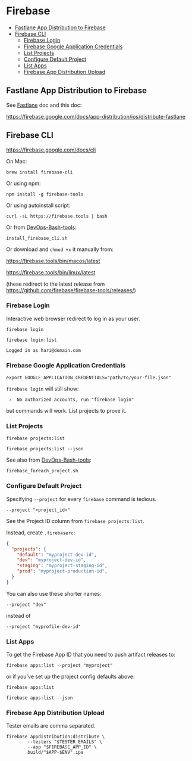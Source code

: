 # Firebase

<!-- INDEX_START -->

- [Fastlane App Distribution to Firebase](#fastlane-app-distribution-to-firebase)
- [Firebase CLI](#firebase-cli)
  - [Firebase Login](#firebase-login)
  - [Firebase Google Application Credentials](#firebase-google-application-credentials)
  - [List Projects](#list-projects)
  - [Configure Default Project](#configure-default-project)
  - [List Apps](#list-apps)
  - [Firebase App Distribution Upload](#firebase-app-distribution-upload)

<!-- INDEX_END -->

## Fastlane App Distribution to Firebase

See [Fastlane](fastlane.md) doc and this doc:

<https://firebase.google.com/docs/app-distribution/ios/distribute-fastlane>

## Firebase CLI

<https://firebase.google.com/docs/cli>

On Mac:

```shell
brew install firebase-cli
```

Or using npm:

```shell
npm install -g firebase-tools
```

Or using autoinstall script:

```shell
curl -sL https://firebase.tools | bash
```

Or from [DevOps-Bash-tools](devops-bash-tools.md):

```shell
install_firebase_cli.sh
```

Or download and `chmod +x` it manually from:

<https://firebase.tools/bin/macos/latest>

<https://firebase.tools/bin/linux/latest>

(these redirect to the latest release from <https://github.com/firebase/firebase-tools/releases/>)

### Firebase Login

Interactive web browser redirect to log in as your user.

```shell
firebase login
```

```shell
firebase login:list
```

```text
Logged in as hari@domain.com
```

### Firebase Google Application Credentials

```shell
export GOOGLE_APPLICATION_CREDENTIALS="path/to/your-file.json"
```

`firebase login` will still show:

```text
 ⚠  No authorized accounts, run "firebase login"
```

but commands will work. List projects to prove it.

### List Projects

```shell
firebase projects:list
```

```shell
firebase projects:list --json
```

See also from [DevOps-Bash-tools](devops-bash-tools.md):

```shell
firebase_foreach_project.sh
```

### Configure Default Project

Specifying `--project` for every `firebase` command is tedious.

```text
--project "<project_id>"
```

See the Project ID column from `firebase projects:list`.

Instead, create `.firebaserc`:

```json
{
  "projects": {
    "default": "myproject-dev-id",
    "dev": "myproject-dev-id",
    "staging": "myproject-staging-id",
    "prod": "myproject-production-id",
  }
}
```

You can also use these shorter names:

```text
--project "dev"
```

instead of

```text
--project "myprofile-dev-id"
```

<!-- doesn't seem to work

You can also set:

```shell
export GOOGLE_PROJECT="myproject-dev-id"
```

-->

### List Apps

To get the Firebase App ID that you need to push artifact releases to:

```shell
firebase apps:list --project "myproject"
```

or if you've set up the project config defaults above:

```shell
firebase apps:list
```

```shell
firebase apps:list --json
```

### Firebase App Distribution Upload

Tester emails are comma separated.

```shell
firebase appdistribution:distribute \
        --testers "$TESTER_EMAILS" \
        --app "$FIREBASE_APP_ID" \
        build/"$APP-$ENV".ipa
```
